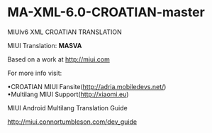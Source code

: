 MA-XML-6.0-CROATIAN-master
==========================

MIUIv6 XML CROATIAN TRANSLATION


 MIUI Translation: **MASVA**

 Based on a work at http://miui.com


 For more info visit:
 
 •CROATIAN MIUI Fansite(http://adria.mobiledevs.net/)  
 •Multilang MIUI Support(http://xiaomi.eu) 

MIUI Android Multilang Translation Guide

http://miui.connortumbleson.com/dev_guide
